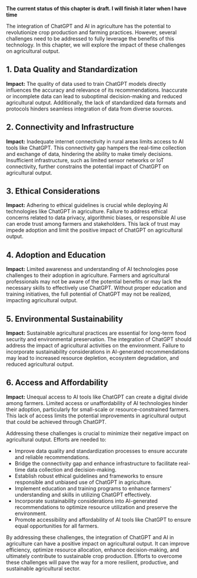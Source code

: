 **The current status of this chapter is draft. I will finish it later when I have time**

The integration of ChatGPT and AI in agriculture has the potential to revolutionize crop production and farming practices. However, several challenges need to be addressed to fully leverage the benefits of this technology. In this chapter, we will explore the impact of these challenges on agricultural output.

**1. Data Quality and Standardization**
---------------------------------------

**Impact:** The quality of data used to train ChatGPT models directly influences the accuracy and relevance of its recommendations. Inaccurate or incomplete data can lead to suboptimal decision-making and reduced agricultural output. Additionally, the lack of standardized data formats and protocols hinders seamless integration of data from diverse sources.

**2. Connectivity and Infrastructure**
--------------------------------------

**Impact:** Inadequate internet connectivity in rural areas limits access to AI tools like ChatGPT. This connectivity gap hampers the real-time collection and exchange of data, hindering the ability to make timely decisions. Insufficient infrastructure, such as limited sensor networks or IoT connectivity, further constrains the potential impact of ChatGPT on agricultural output.

**3. Ethical Considerations**
-----------------------------

**Impact:** Adhering to ethical guidelines is crucial while deploying AI technologies like ChatGPT in agriculture. Failure to address ethical concerns related to data privacy, algorithmic biases, or responsible AI use can erode trust among farmers and stakeholders. This lack of trust may impede adoption and limit the positive impact of ChatGPT on agricultural output.

**4. Adoption and Education**
-----------------------------

**Impact:** Limited awareness and understanding of AI technologies pose challenges to their adoption in agriculture. Farmers and agricultural professionals may not be aware of the potential benefits or may lack the necessary skills to effectively use ChatGPT. Without proper education and training initiatives, the full potential of ChatGPT may not be realized, impacting agricultural output.

**5. Environmental Sustainability**
-----------------------------------

**Impact:** Sustainable agricultural practices are essential for long-term food security and environmental preservation. The integration of ChatGPT should address the impact of agricultural activities on the environment. Failure to incorporate sustainability considerations in AI-generated recommendations may lead to increased resource depletion, ecosystem degradation, and reduced agricultural output.

**6. Access and Affordability**
-------------------------------

**Impact:** Unequal access to AI tools like ChatGPT can create a digital divide among farmers. Limited access or unaffordability of AI technologies hinder their adoption, particularly for small-scale or resource-constrained farmers. This lack of access limits the potential improvements in agricultural output that could be achieved through ChatGPT.

Addressing these challenges is crucial to minimize their negative impact on agricultural output. Efforts are needed to:

* Improve data quality and standardization processes to ensure accurate and reliable recommendations.
* Bridge the connectivity gap and enhance infrastructure to facilitate real-time data collection and decision-making.
* Establish robust ethical guidelines and frameworks to ensure responsible and unbiased use of ChatGPT in agriculture.
* Implement education and training programs to enhance farmers' understanding and skills in utilizing ChatGPT effectively.
* Incorporate sustainability considerations into AI-generated recommendations to optimize resource utilization and preserve the environment.
* Promote accessibility and affordability of AI tools like ChatGPT to ensure equal opportunities for all farmers.

By addressing these challenges, the integration of ChatGPT and AI in agriculture can have a positive impact on agricultural output. It can improve efficiency, optimize resource allocation, enhance decision-making, and ultimately contribute to sustainable crop production. Efforts to overcome these challenges will pave the way for a more resilient, productive, and sustainable agricultural sector.
